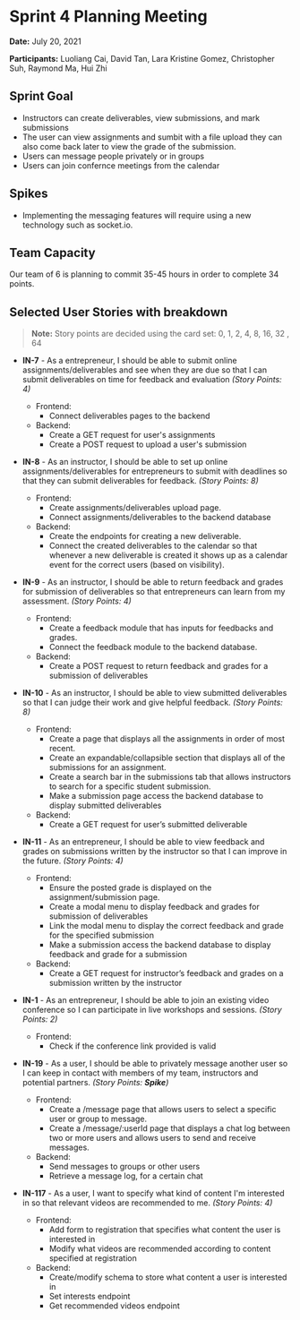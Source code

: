 # Sprint 4 Planning Meeting
**Date:** July 20, 2021

**Participants:** Luoliang Cai, David Tan, Lara Kristine Gomez, Christopher Suh, Raymond Ma, Hui Zhi

## Sprint Goal
* Instructors can create deliverables, view submissions, and mark submissions
* The user can view assignments and sumbit with a file upload they can also come back later to view the grade of the submission.
* Users can message people privately or in groups
* Users can join confernce meetings from the calendar

## Spikes
* Implementing the messaging features will require using a new technology such as socket.io. 

## Team Capacity
Our team of 6 is planning to commit 35-45 hours in order to complete 34 points.

## Selected User Stories with breakdown
> **Note:** Story points are decided using the card set: 0, 1, 2, 4, 8, 16, 32 , 64

* **IN-7** - As a entrepreneur, I should be able to submit online assignments/deliverables and see when they are due so that I can submit deliverables on time for feedback and evaluation *(Story Points: 4)*
    * Frontend:
        * Connect deliverables pages to the backend
    * Backend:
        * Create a GET request for user's assignments
        * Create a POST request to upload a user's submission

* **IN-8** - As an instructor, I should be able to set up online assignments/deliverables for entrepreneurs to submit with deadlines so that they can submit deliverables for feedback. *(Story Points: 8)*
    * Frontend:
        * Create assignments/deliverables upload page.
        * Connect assignments/deliverables to the backend database
    * Backend:
        * Create the endpoints for creating a new deliverable.
        * Connect the created deliverables to the calendar so that whenever a new deliverable is created it shows up as a calendar event for the correct users (based on visibility).

* **IN-9** - As an instructor, I should be able to return feedback and grades for submission of deliverables so that entrepreneurs can learn from my assessment. *(Story Points: 4)*
    * Frontend:
        * Create a feedback module that has inputs for feedbacks and grades.
        * Connect the feedback module to the backend database.
    * Backend:
        * Create a POST request to return feedback and grades for a submission of deliverables

* **IN-10** - As an instructor, I should be able to view submitted deliverables so that I can judge their work and give helpful feedback. *(Story Points: 8)*
    * Frontend:
        * Create a page that displays all the assignments in order of most recent.
        * Create an expandable/collapsible section that displays all of the submissions for an assignment.
        * Create a search bar in the submissions tab that allows instructors to search for a specific student submission.
        * Make a submission page access the backend database to display submitted deliverables
    * Backend:
        * Create a GET request for user’s submitted deliverable

* **IN-11** - As an entrepreneur, I should be able to view feedback and grades on submissions written by the instructor so that I can improve in the future. *(Story Points: 4)*
    * Frontend:
        * Ensure the posted grade is displayed on the assignment/submission page.
        * Create a modal menu to display feedback and grades for submission of deliverables
        * Link the modal menu to display the correct feedback and grade for the specified submission
        * Make a submission access the backend database to display feedback and grade for a submission
    * Backend:
        * Create a GET request for instructor’s feedback and grades on a submission written by the instructor 

* **IN-1** - As an entrepreneur, I should be able to join an existing video conference so I can participate in live workshops and sessions. *(Story Points: 2)*
    * Frontend:
        * Check if the conference link provided is valid

* **IN-19** - As a user, I should be able to privately message another user so I can keep in contact with members of my team, instructors and potential partners.  *(Story Points: **Spike**)*
    * Frontend:
        * Create a /message page that allows users to select a specific user or group to message.
        * Create a /message/:userId page that displays a chat log between two or more users and allows users to send and receive messages.
    * Backend:
        * Send messages to groups or other users
        * Retrieve a message log, for a certain chat

* **IN-117** - As a user, I want to specify what kind of content I'm interested in so that relevant videos are recommended to me. *(Story Points: 4)*
    * Frontend:
        * Add form to registration that specifies what content the user is interested in
        * Modify what videos are recommended according to content specified at registration
    * Backend:
        * Create/modify schema to store what content a user is interested in
        * Set interests endpoint
        * Get recommended videos endpoint



